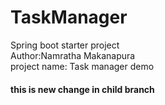 # TaskManager
Spring boot starter project</br>
Author:Namratha Makanapura </br>
project name: Task manager demo</br>
<h4> this is new change in child branch</H4>